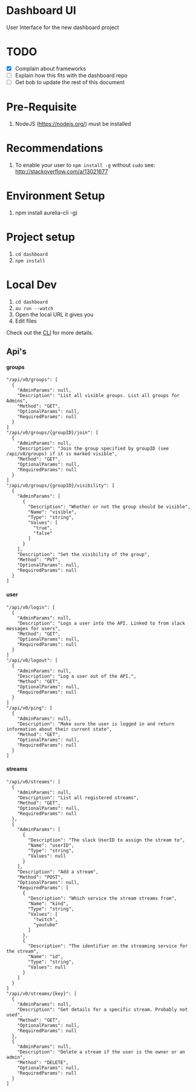 # Dashboard UI

User Interface for the new dashboard project

# TODO

- [x] Complain about frameworks
- [ ] Explain how this fits with the dashboard repo  
- [ ] Get bob to update the rest of this document  

# Pre-Requisite

1. NodeJS (https://nodejs.org/) must be installed

# Recommendations

1. To enable your user to `npm install -g` without `sudo` see: http://stackoverflow.com/a/13021677

# Environment Setup

1. npm install aurelia-cli -g)

# Project setup

1. `cd dashboard`
2. `npm install`

# Local Dev
1. `cd dashboard`
2. `au run --watch`
3. Open the local URL it gives you
4. Edit files

Check out the [CLI](https://github.com/aurelia/cli) for more details.  

## Api's

#### groups
    "/api/v0/groups": [
      {
        "AdminParams": null,
        "Description": "List all visible groups. List all groups for Admins",
        "Method": "GET",
        "OptionalParams": null,
        "RequiredParams": null
      }
    ]  
    "/api/v0/groups/{groupID}/join": [
      {
        "AdminParams": null,
        "Description": "Join the group specified by groupID (see /api/v0/groups) if it is marked visible",
        "Method": "GET",
        "OptionalParams": null,
        "RequiredParams": null
      }
    ]  
    "/api/v0/groups/{groupID}/visibility": [
      {
        "AdminParams": [
          {
            "Description": "Whether or not the group should be visible",
            "Name": "visible",
            "Type": "string",
            "Values": [
              "true",
              "false"
            ]
          }
        ],
        "Description": "Set the visibility of the group",
        "Method": "PUT",
        "OptionalParams": null,
        "RequiredParams": null
      }
    ]  

#### user
    "/api/v0/login": [
      {
        "AdminParams": null,
        "Description": "Logs a user into the API. Linked to from slack messages for users",
        "Method": "GET",
        "OptionalParams": null,
        "RequiredParams": null
      }
    ]  
    "/api/v0/logout": [
      {
        "AdminParams": null,
        "Description": "Log a user out of the API.",
        "Method": "GET",
        "OptionalParams": null,
        "RequiredParams": null
      }
    ]  
    "/api/v0/ping": [
      {
        "AdminParams": null,
        "Description": "Make sure the user is logged in and return information about their current state",
        "Method": "GET",
        "OptionalParams": null,
        "RequiredParams": null
      }
    ]  

#### streams
    "/api/v0/streams": [
      {
        "AdminParams": null,
        "Description": "List all registered streams",
        "Method": "GET",
        "OptionalParams": null,
        "RequiredParams": null
      },
      {
        "AdminParams": [
          {
            "Description": "The slack UserID to assign the stream to",
            "Name": "userID",
            "Type": "string",
            "Values": null
          }
        ],
        "Description": "Add a stream",
        "Method": "POST",
        "OptionalParams": null,
        "RequiredParams": [
          {
            "Description": "Which service the stream streams from",
            "Name": "kind",
            "Type": "string",
            "Values": [
              "twitch",
              "youtube"
            ]
          },
          {
            "Description": "The identifier on the streaming service for the stream",
            "Name": "id",
            "Type": "string",
            "Values": null
          }
        ]
      }
    ]  
    "/api/v0/streams/{key}": [
      {
        "AdminParams": null,
        "Description": "Get details for a specific stream. Probably not used",
        "Method": "GET",
        "OptionalParams": null,
        "RequiredParams": null
      },
      {
        "AdminParams": null,
        "Description": "Delete a stream if the user is the owner or an admin",
        "Method": "DELETE",
        "OptionalParams": null,
        "RequiredParams": null
      }
    ]
  
